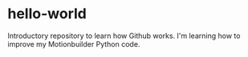 # hello-world
Introductory repository to learn how Github works.
I'm learning how to improve my Motionbuilder Python code.
